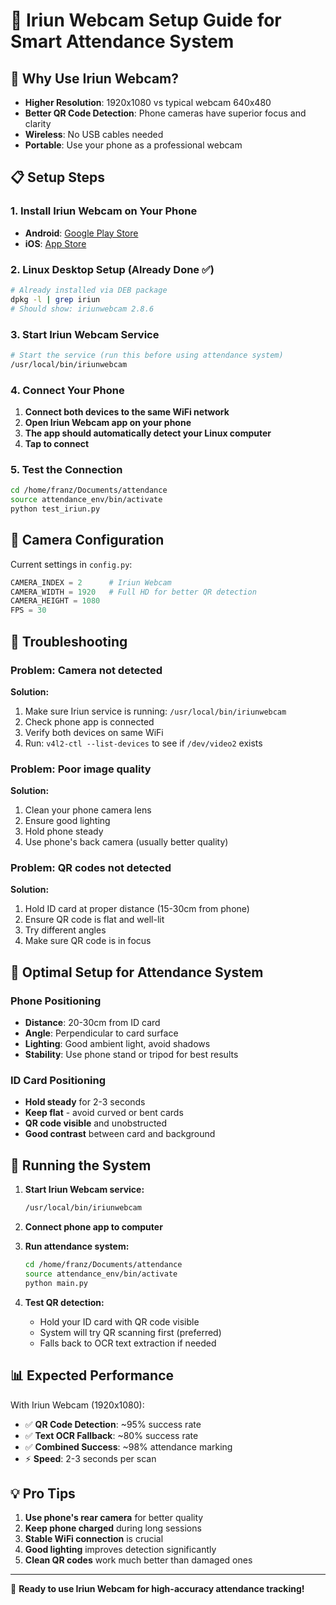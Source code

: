# 📱 Iriun Webcam Setup Guide for Smart Attendance System

## 🎯 Why Use Iriun Webcam?

- **Higher Resolution**: 1920x1080 vs typical webcam 640x480
- **Better QR Code Detection**: Phone cameras have superior focus and clarity
- **Wireless**: No USB cables needed
- **Portable**: Use your phone as a professional webcam

## 📋 Setup Steps

### 1. Install Iriun Webcam on Your Phone
- **Android**: [Google Play Store](https://play.google.com/store/apps/details?id=com.jacksoftw.webcam)
- **iOS**: [App Store](https://apps.apple.com/app/iriun-webcam/id1461267396)

### 2. Linux Desktop Setup (Already Done ✅)
```bash
# Already installed via DEB package
dpkg -l | grep iriun
# Should show: iriunwebcam 2.8.6
```

### 3. Start Iriun Webcam Service
```bash
# Start the service (run this before using attendance system)
/usr/local/bin/iriunwebcam
```

### 4. Connect Your Phone
1. **Connect both devices to the same WiFi network**
2. **Open Iriun Webcam app on your phone**
3. **The app should automatically detect your Linux computer**
4. **Tap to connect**

### 5. Test the Connection
```bash
cd /home/franz/Documents/attendance
source attendance_env/bin/activate
python test_iriun.py
```

## 🎥 Camera Configuration

Current settings in `config.py`:
```python
CAMERA_INDEX = 2      # Iriun Webcam
CAMERA_WIDTH = 1920   # Full HD for better QR detection
CAMERA_HEIGHT = 1080
FPS = 30
```

## 🔧 Troubleshooting

### Problem: Camera not detected
**Solution:**
1. Make sure Iriun service is running: `/usr/local/bin/iriunwebcam`
2. Check phone app is connected
3. Verify both devices on same WiFi
4. Run: `v4l2-ctl --list-devices` to see if `/dev/video2` exists

### Problem: Poor image quality
**Solution:**
1. Clean your phone camera lens
2. Ensure good lighting
3. Hold phone steady
4. Use phone's back camera (usually better quality)

### Problem: QR codes not detected
**Solution:**
1. Hold ID card at proper distance (15-30cm from phone)
2. Ensure QR code is flat and well-lit
3. Try different angles
4. Make sure QR code is in focus

## 🎯 Optimal Setup for Attendance System

### Phone Positioning
- **Distance**: 20-30cm from ID card
- **Angle**: Perpendicular to card surface
- **Lighting**: Good ambient light, avoid shadows
- **Stability**: Use phone stand or tripod for best results

### ID Card Positioning
- **Hold steady** for 2-3 seconds
- **Keep flat** - avoid curved or bent cards
- **QR code visible** and unobstructed
- **Good contrast** between card and background

## 🚀 Running the System

1. **Start Iriun Webcam service:**
   ```bash
   /usr/local/bin/iriunwebcam
   ```

2. **Connect phone app to computer**

3. **Run attendance system:**
   ```bash
   cd /home/franz/Documents/attendance
   source attendance_env/bin/activate
   python main.py
   ```

4. **Test QR detection:**
   - Hold your ID card with QR code visible
   - System will try QR scanning first (preferred)
   - Falls back to OCR text extraction if needed

## 📊 Expected Performance

With Iriun Webcam (1920x1080):
- ✅ **QR Code Detection**: ~95% success rate
- ✅ **Text OCR Fallback**: ~80% success rate
- ✅ **Combined Success**: ~98% attendance marking
- ⚡ **Speed**: 2-3 seconds per scan

## 💡 Pro Tips

1. **Use phone's rear camera** for better quality
2. **Keep phone charged** during long sessions
3. **Stable WiFi connection** is crucial
4. **Good lighting** improves detection significantly
5. **Clean QR codes** work much better than damaged ones

---

🎯 **Ready to use Iriun Webcam for high-accuracy attendance tracking!**
